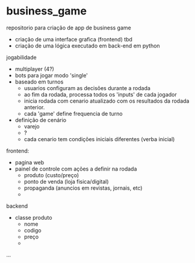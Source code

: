 # business_game
repositorio para criação de app de business game

- criação de uma interface grafica (frontend) tbd
- criação de uma lógica executado em back-end em python

jogabilidade
- multiplayer (4?)
- bots para jogar modo 'single'
- baseado em turnos
  - usuarios configuram as decisões durante a rodada
  - ao fim da rodada, processa todos os 'inputs' de cada jogador
  - inicia rodada com cenario atualizado com os resultados da rodada anterior.
  - cada 'game' define frequencia de turno
- definição de cenário
  - varejo
  - ?
  - cada cenario tem condições iniciais diferentes (verba inicial)


frontend:
- pagina web
- painel de controle com ações a definir na rodada
  - produto (custo/preço)
  - ponto de venda (loja fisica/digital)
  - propaganda (anuncios em revistas, jornais, etc)
  - 

backend
- classe produto
  - nome
  - codigo
  - preço
  - <atributos>
...


